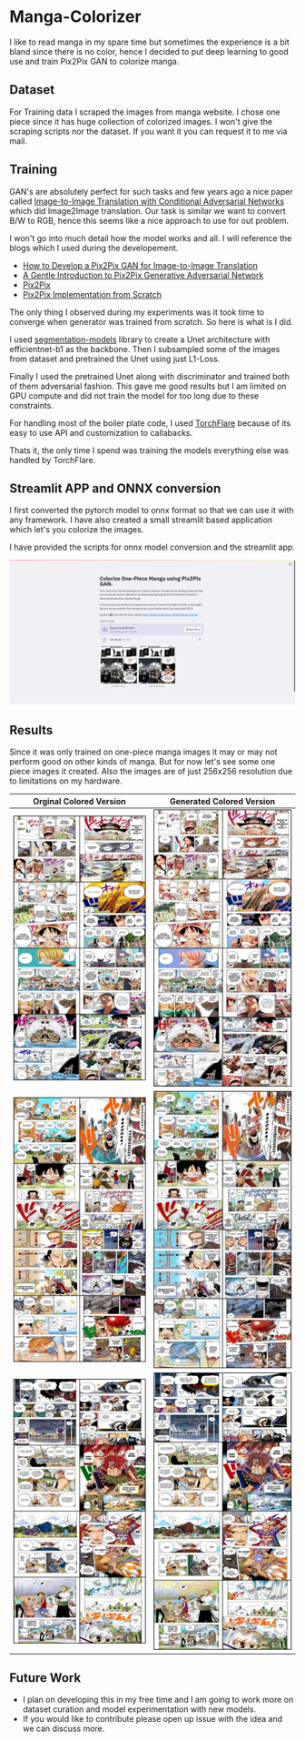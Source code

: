 # Manga-Colorizer

I like to read manga in my spare time but sometimes the experience is a bit bland since there is no color, hence I decided to put deep learning to good use and train Pix2Pix GAN to colorize manga. 


## Dataset 

For Training data I scraped the images from manga website. I chose one piece since it has huge collection of colorized images. I won't give the scraping scripts nor the dataset. If you want it you can request it to me via mail.


## Training

GAN's are absolutely perfect for such tasks and few years ago a nice paper called [Image-to-Image Translation with Conditional Adversarial Networks](https://arxiv.org/abs/1611.07004) which did Image2Image translation. Our task is similar we want to convert B/W to RGB, hence this seems like a nice approach to use for out problem.

I won't go into much detail how the model works and all. I will reference the blogs which I used during the developement.

* [How to Develop a Pix2Pix GAN for Image-to-Image Translation](https://machinelearningmastery.com/how-to-develop-a-pix2pix-gan-for-image-to-image-translation/)
* [A Gentle Introduction to Pix2Pix Generative Adversarial Network](https://machinelearningmastery.com/a-gentle-introduction-to-pix2pix-generative-adversarial-network/)
* [Pix2Pix](https://towardsdatascience.com/pix2pix-869c17900998)
* [Pix2Pix Implementation from Scratch](https://www.youtube.com/watch?v=SuddDSqGRzg&ab_channel=AladdinPersson)

The only thing I observed during my experiments was it took time to converge when generator was trained from scratch. So here is what is I did.

I used [segmentation-models](https://pypi.org/project/segmentation-models/) library to create a Unet architecture with efficientnet-b1 as the backbone. Then I subsampled some of the images from dataset and pretrained the Unet using just L1-Loss. 

Finally I used the pretrained Unet along with discriminator and trained both of them adversarial fashion. This gave me good results but I am limited on GPU compute and did not train the model for too long due to these constraints.

For handling most of the boiler plate code, I used [TorchFlare](https://github.com/Atharva-Phatak/torchflare) because of its easy to use API and customization to callabacks. 

Thats it, the only time I spend was training the models everything else was handled by TorchFlare.


## Streamlit APP and ONNX conversion

I first converted the pytorch model to onnx format so that we can use it with any framework. I have also created a small streamlit based application which let's you colorize the images.

I have provided the scripts for onnx model conversion and the streamlit app.

![](https://raw.githubusercontent.com/Atharva-Phatak/Manga-Colorizer/main/outputs/streamlit.png)

## Results

Since it was only trained on one-piece manga images it may or may not perform good on other kinds of manga. But for now let's see some one piece images it created. Also the images are of just 256x256 resolution due to limitations on my hardware.

| Orginal Colored Version | Generated Colored Version |
|-------------------------|---------------------------|
|![](https://raw.githubusercontent.com/Atharva-Phatak/Manga-Colorizer/main/outputs/real_images_1.jpg) | ![](https://raw.githubusercontent.com/Atharva-Phatak/Manga-Colorizer/main/outputs/fake_images_1.jpg)|
|![](https://raw.githubusercontent.com/Atharva-Phatak/Manga-Colorizer/main/outputs/real_images_2.jpg) | ![](https://raw.githubusercontent.com/Atharva-Phatak/Manga-Colorizer/main/outputs/fake_images_2.jpg)|
|![](https://raw.githubusercontent.com/Atharva-Phatak/Manga-Colorizer/main/outputs/real_images_3.jpg) | ![](https://raw.githubusercontent.com/Atharva-Phatak/Manga-Colorizer/main/outputs/fake_images_3.jpg)|


## Future Work

* I plan on developing this in my free time and I am going to work more on dataset curation and model experimentation with new models. 
* If you would like to contribute please open up issue with the idea and we can discuss more.
